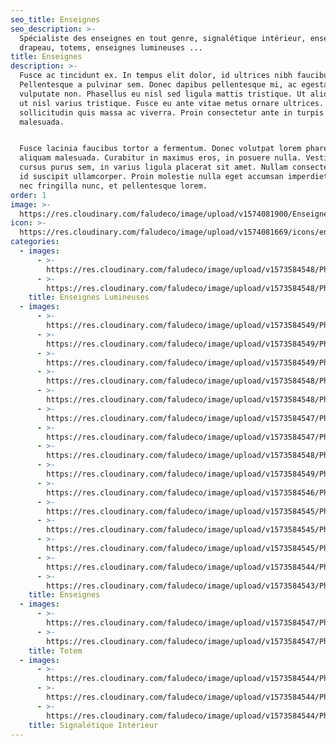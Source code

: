 ```yaml
---
seo_title: Enseignes
seo_description: >-
  Spécialiste des enseignes en tout genre, signalétique intérieur, enseignes
  drapeau, totems, enseignes lumineuses ...
title: Enseignes
description: >-
  Fusce ac tincidunt ex. In tempus elit dolor, id ultrices nibh faucibus quis.
  Pellentesque a pulvinar sem. Donec dapibus pellentesque mi, ac egestas nisi
  vulputate non. Phasellus eu nisl sed ligula mattis tristique. Ut aliquet justo
  ut nisl varius tristique. Fusce eu ante vitae metus ornare ultrices. Quisque
  sollicitudin quis massa ac viverra. Proin consectetur ante in turpis porttitor
  malesuada.


  Fusce lacinia faucibus tortor a fermentum. Donec volutpat lorem pharetra dui
  aliquam malesuada. Curabitur in maximus eros, in posuere nulla. Vestibulum
  cursus purus sem, in varius ligula placerat sit amet. Nullam consectetur massa
  id suscipit ullamcorper. Proin molestie nulla eget accumsan imperdiet. Nunc
  nec fringilla nunc, et pellentesque lorem.
order: 1
image: >-
  https://res.cloudinary.com/faludeco/image/upload/v1574081900/Enseignes/CFG_Bank2_cvdhbn.jpg
icon: >-
  https://res.cloudinary.com/faludeco/image/upload/v1574081669/icons/enseignes_edpei9.jpg
categories:
  - images:
      - >-
        https://res.cloudinary.com/faludeco/image/upload/v1573584548/Photos/img104_njdaqk.jpg
      - >-
        https://res.cloudinary.com/faludeco/image/upload/v1573584548/Photos/img58_kweuvo.jpg
    title: Enseignes Lumineuses
  - images:
      - >-
        https://res.cloudinary.com/faludeco/image/upload/v1573584549/Photos/img73_h3crt6.jpg
      - >-
        https://res.cloudinary.com/faludeco/image/upload/v1573584549/Photos/img90_zsbghz.jpg
      - >-
        https://res.cloudinary.com/faludeco/image/upload/v1573584549/Photos/img89_ug1334.jpg
      - >-
        https://res.cloudinary.com/faludeco/image/upload/v1573584548/Photos/img57_jvjc4n.jpg
      - >-
        https://res.cloudinary.com/faludeco/image/upload/v1573584548/Photos/img131_v1m5lt.jpg
      - >-
        https://res.cloudinary.com/faludeco/image/upload/v1573584547/Photos/img103_pb1hba.jpg
      - >-
        https://res.cloudinary.com/faludeco/image/upload/v1573584547/Photos/img117_yjqdfk.jpg
      - >-
        https://res.cloudinary.com/faludeco/image/upload/v1573584548/Photos/img145_r0lvrl.jpg
      - >-
        https://res.cloudinary.com/faludeco/image/upload/v1573584549/Photos/img13_prw82w.jpg
      - >-
        https://res.cloudinary.com/faludeco/image/upload/v1573584546/Photos/img202_jhomf3.jpg
      - >-
        https://res.cloudinary.com/faludeco/image/upload/v1573584545/Photos/img258_adkqzi.jpg
      - >-
        https://res.cloudinary.com/faludeco/image/upload/v1573584545/Photos/img271_erfztc.jpg
      - >-
        https://res.cloudinary.com/faludeco/image/upload/v1573584545/Photos/img272_ckqca5.jpg
      - >-
        https://res.cloudinary.com/faludeco/image/upload/v1573584544/Photos/img299_vf6ey2.jpg
      - >-
        https://res.cloudinary.com/faludeco/image/upload/v1573584543/Photos/img327_hrg0o3.jpg
    title: Enseignes
  - images:
      - >-
        https://res.cloudinary.com/faludeco/image/upload/v1573584547/Photos/img147_itqjcl.jpg
      - >-
        https://res.cloudinary.com/faludeco/image/upload/v1573584547/Photos/img146_qjj9pz.jpg
    title: Totem
  - images:
      - >-
        https://res.cloudinary.com/faludeco/image/upload/v1573584544/Photos/img312_ysgefv.jpg
      - >-
        https://res.cloudinary.com/faludeco/image/upload/v1573584544/Photos/img313_nykr9n.jpg
      - >-
        https://res.cloudinary.com/faludeco/image/upload/v1573584544/Photos/img314_vukkwo.jpg
    title: Signalétique Intérieur
---
```


